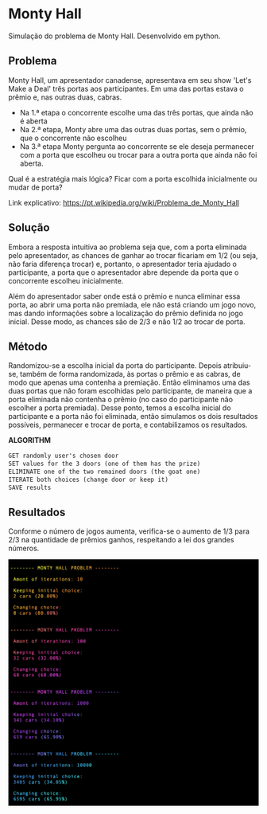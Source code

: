 # Monty Hall
Simulação do problema de Monty Hall. Desenvolvido em python.


## Problema

Monty Hall, um apresentador canadense, apresentava em seu show 'Let's Make a Deal' três portas aos participantes. Em uma das portas estava o prêmio e, nas outras duas, cabras.

- Na 1.ª etapa o concorrente escolhe uma das três portas, que ainda não é aberta
- Na 2.ª etapa, Monty abre uma das outras duas portas, sem o prêmio, que o concorrente não escolheu
- Na 3.ª etapa Monty pergunta ao concorrente se ele deseja permanecer com a porta que escolheu ou trocar para a outra porta que ainda não foi aberta.

Qual é a estratégia mais lógica? Ficar com a porta escolhida inicialmente ou mudar de porta?

Link explicativo: https://pt.wikipedia.org/wiki/Problema_de_Monty_Hall


## Solução

Embora a resposta intuitiva ao problema seja que, com a porta eliminada pelo apresentador, as chances de ganhar ao trocar ficariam em 1/2 (ou seja, não faria diferença trocar) e, portanto, o apresentador teria ajudado o participante, a porta que o apresentador abre depende da porta que o concorrente escolheu inicialmente.

Além do apresentador saber onde está o prêmio e nunca eliminar essa porta, ao abrir uma porta não premiada, ele não está criando um jogo novo, mas dando informações sobre a localização do prêmio definida no jogo inicial. Desse modo, as chances são de 2/3 e não 1/2 ao trocar de porta.


## Método

Randomizou-se a escolha inicial da porta do participante. Depois atribuiu-se, também de forma randomizada, às portas o prêmio e as cabras, de modo que apenas uma contenha a premiação. Então eliminamos uma das duas portas que não foram escolhidas pelo participante, de maneira que a porta eliminada não contenha o prêmio (no caso do participante não escolher a porta premiada).
Desse ponto, temos a escolha inicial do participante e a porta não foi eliminada, então simulamos os dois resultados possíveis, permanecer e trocar de porta, e contabilizamos os resultados.

**ALGORITHM**
```
GET randomly user's chosen door
SET values for the 3 doors (one of them has the prize)
ELIMINATE one of the two remained doors (the goat one)
ITERATE both choices (change door or keep it)
SAVE results
```


## Resultados

Conforme o número de jogos aumenta, verifica-se o aumento de 1/3 para 2/3 na quantidade de prêmios ganhos, respeitando a lei dos grandes números.

![Resultados](https://raw.githubusercontent.com/gui-h-and/montyhall/master/Results.png)


